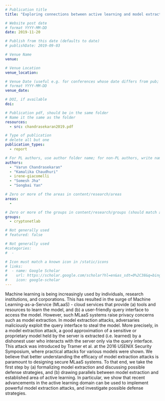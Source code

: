 ```yaml
---
# Publication title
title: "Exploring connections between active learning and model extraction"

# Website post date
# format YYYY-MM-DD
date: 2019-11-20

# Publish from this date (defaults to date)
# publishDate: 2019-09-03

# Venue Name
venue:

# Venue Location
venue_location:

# Venue Date (useful e.g. for conferences whose date differs from pub; defaults to date)
# format YYYY-MM-DD
venue_date:

# DOI, if available
doi:

# Publication pdf, should be in the same folder
# Name it the same as the folder
resources:
  - src: chandrasekaran2019.pdf

# Type of publication
# delete all but one
publication_types:
  - report

# For PL authors, use author folder name; for non-PL authors, write name as in paper within ""
authors:
  - "Varun Chandrasekaran"
  - "Kamalika Chaudhuri"
  - irene-giacomelli
  - "Somesh Jha"
  - "Songbai Yan"

# Zero or more of the areas in content/research/areas
areas:
  -

# Zero or more of the groups in content/research/groups (should match author membership)
groups:
  - cryptonetlab

# Not generally used
# featured: false

# Not generally used
#categories:
#  -

# Icon must match a known icon in /static/icons
# links:
#  - name: Google Scholar
#    url: https://scholar.google.com/scholar?hl=en&as_sdt=0%2C38&q=bing&btnG=
#    icon: google-scholar
---
```


Machine learning is being increasingly used by individuals, research institutions, and corporations. This has resulted in the surge of Machine Learning-as-a-Service (MLaaS) - cloud services that provide (a) tools and resources to learn the model, and (b) a user-friendly query interface to access the model. However, such MLaaS systems raise privacy concerns such as model extraction. In model extraction attacks, adversaries maliciously exploit the query interface to steal the model. More precisely, in a model extraction attack, a good approximation of a sensitive or proprietary model held by the server is extracted (i.e. learned) by a dishonest user who interacts with the server only via the query interface. This attack was introduced by Tramer et al. at the 2016 USENIX Security Symposium, where practical attacks for various models were shown. We believe that better understanding the efficacy of model extraction attacks is paramount to designing secure MLaaS systems. To that end, we take the first step by (a) formalizing model extraction and discussing possible defense strategies, and (b) drawing parallels between model extraction and established area of active learning. In particular, we show that recent advancements in the active learning domain can be used to implement powerful model extraction attacks, and investigate possible defense strategies.
